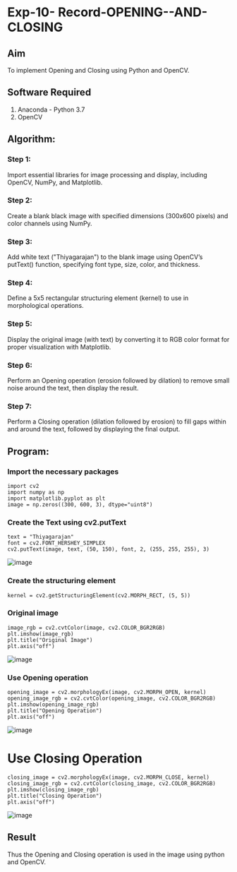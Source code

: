 # Exp-10- Record-OPENING--AND-CLOSING
## Aim
To implement Opening and Closing using Python and OpenCV.

## Software Required
1. Anaconda - Python 3.7
2. OpenCV
## Algorithm:
### Step 1:

Import essential libraries for image processing and display, including OpenCV, NumPy, and Matplotlib.
### Step 2:

Create a blank black image with specified dimensions (300x600 pixels) and color channels using NumPy.
### Step 3:

Add white text ("Thiyagarajan") to the blank image using OpenCV’s putText() function, specifying font type, size, color, and thickness.
### Step 4:

Define a 5x5 rectangular structuring element (kernel) to use in morphological operations.
### Step 5:

Display the original image (with text) by converting it to RGB color format for proper visualization with Matplotlib.
### Step 6:

Perform an Opening operation (erosion followed by dilation) to remove small noise around the text, then display the result.
### Step 7:

Perform a Closing operation (dilation followed by erosion) to fill gaps within and around the text, followed by displaying the final output.

 
## Program:

### Import the necessary packages
```
import cv2
import numpy as np
import matplotlib.pyplot as plt
image = np.zeros((300, 600, 3), dtype="uint8")

```


### Create the Text using cv2.putText
```
text = "Thiyagarajan"
font = cv2.FONT_HERSHEY_SIMPLEX
cv2.putText(image, text, (50, 150), font, 2, (255, 255, 255), 3)
```
![image](https://github.com/user-attachments/assets/40a860b3-e1e3-47af-a9a1-f219524ad860)


### Create the structuring element
```
kernel = cv2.getStructuringElement(cv2.MORPH_RECT, (5, 5))
```

### Original image
```
image_rgb = cv2.cvtColor(image, cv2.COLOR_BGR2RGB)
plt.imshow(image_rgb)
plt.title("Original Image")
plt.axis("off")
```
![image](https://github.com/user-attachments/assets/90076c92-8068-4d65-bc01-4ed245ab4812)


### Use Opening operation
```
opening_image = cv2.morphologyEx(image, cv2.MORPH_OPEN, kernel)
opening_image_rgb = cv2.cvtColor(opening_image, cv2.COLOR_BGR2RGB)
plt.imshow(opening_image_rgb)
plt.title("Opening Operation")
plt.axis("off")
```
![image](https://github.com/user-attachments/assets/1279bec4-8ddb-4837-bd6c-5a3a3f8e1420)


# Use Closing Operation
```
closing_image = cv2.morphologyEx(image, cv2.MORPH_CLOSE, kernel)
closing_image_rgb = cv2.cvtColor(closing_image, cv2.COLOR_BGR2RGB)
plt.imshow(closing_image_rgb)
plt.title("Closing Operation")
plt.axis("off")
```
![image](https://github.com/user-attachments/assets/5a9c4624-0d91-40db-a724-bfb62725fa6e)


## Result
Thus the Opening and Closing operation is used in the image using python and OpenCV.
